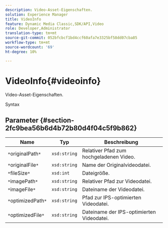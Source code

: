 ```yaml
---
description: Video-Asset-Eigenschaften.
solution: Experience Manager
title: VideoInfo
feature: Dynamic Media Classic,SDK/API,Video
role: Developer,Administrator
translation-type: tm+mt
source-git-commit: 052bfcbcf1bd4ccf60afa7e3325bf58dd07cba85
workflow-type: tm+mt
source-wordcount: '69'
ht-degree: 10%

---
```



# VideoInfo{#videoinfo}

Video-Asset-Eigenschaften.

Syntax

## Parameter {#section-2fc9bea56b6d4b72b80d4f04c5f9b862}

| Name | Typ | Beschreibung |
|---|---|---|
| `*`originalPath`*` | `xsd:string` | Relativer Pfad zum hochgeladenen Video. |
| `*`originalFile`*` | `xsd:string` | Name der Originalvideodatei. |
| `*`fileSize`*` | `xsd:int` | Dateigröße. |
| `*`imagePath`*` | `xsd:string` | Relativer Pfad zur Videodatei. |
| `*`imageFile`*` | `xsd:string` | Dateiname der Videodatei. |
| `*`optimizedPath`*` | `xsd:string` | Pfad zur IPS-optimierten Videodatei. |
| `*`optimizedFile`*` | `xsd:string` | Dateiname der IPS-optimierten Videodatei. |

